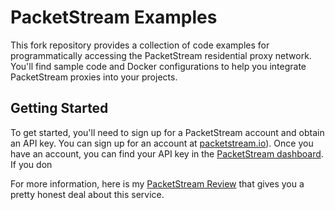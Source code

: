 # PacketStream Examples
This fork repository provides a collection of code examples for programmatically accessing the PacketStream residential proxy network. You'll find sample code and Docker configurations to help you integrate PacketStream proxies into your projects.


## Getting Started
To get started, you'll need to sign up for a PacketStream account and obtain an API key. You can sign up for an account at [packetstream.io](https://packetstream.io/?psr=DY9)). Once you have an account, you can find your API key in the [PacketStream dashboard](https://packetstream.io/dashboard/network_access). If you don


For more information, here is my [PacketStream Review](https://sagerunner.net/packetstream-review/) that gives you a pretty honest deal about this service.
